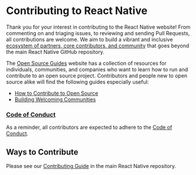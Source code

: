 # Contributing to React Native

Thank you for your interest in contributing to the React Native website! From commenting on and triaging issues, to reviewing and sending Pull Requests, all contributions are welcome. We aim to build a vibrant and inclusive [ecosystem of partners, core contributors, and community](https://github.com/facebook/react-native/blob/master/ECOSYSTEM.md) that goes beyond the main React Native GitHub repository.

The [Open Source Guides](https://opensource.guide/) website has a collection of resources for individuals, communities, and companies who want to learn how to run and contribute to an open source project. Contributors and people new to open source alike will find the following guides especially useful:

- [How to Contribute to Open Source](https://opensource.guide/how-to-contribute/)
- [Building Welcoming Communities](https://opensource.guide/building-community/)

### [Code of Conduct](https://github.com/facebook/react/blob/master/CODE_OF_CONDUCT.md)

As a reminder, all contributors are expected to adhere to the [Code of Conduct](https://github.com/facebook/react/blob/master/CODE_OF_CONDUCT.md).

## Ways to Contribute

Please see our [Contributing Guide](https://github.com/facebook/react-native/blob/master/CONTRIBUTING.md) in the main React Native repository.
